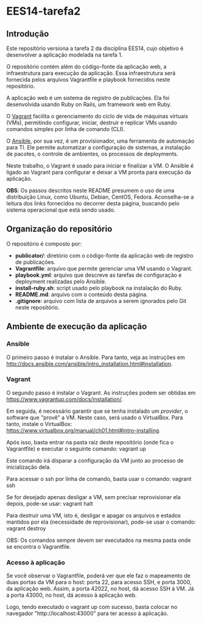 # EES14-tarefa2

## Introdução

Este repositório versiona a tarefa 2 da disciplina EES14, cujo objetivo é desenvolver a aplicação modelada na tarefa 1.

O repositório contém além do código-fonte da aplicação web, a infraestrutura para execução da aplicação. Essa infraestrutura será fornecida pelos arquivos Vagrantfile e playbook fornecidos neste repositório.

A aplicação web é um sistema de registro de publicações. Ela foi desenvolvida usando Ruby on Rails, um framework web em Ruby.

O [Vagrant](https://www.vagrantup.com/docs/) facilita o gerenciamento do ciclo de vida de máquinas virtuais (VMs), permitindo configurar, iniciar, destruir e replicar VMs usando comandos simples por linha de comando (CLI).

O [Ansible](http://docs.ansible.com/index.html), por sua vez, é um provisionador, uma ferramenta de automação para TI. Ele permite automatizar a configuração de sistemas, a instalação de pacotes, o controle de ambientes, os processos de deployments.

Neste trabalho, o Vagrant é usado para iniciar e finalizar a VM. O Ansible é ligado ao Vagrant para configurar e deixar a VM pronta para execução da aplicação.

__OBS__: Os passos descritos neste README presumem o uso de uma distribuição Linux, como Ubuntu, Debian, CentOS, Fedora. Aconselha-se a leitura dos links fornecidos no decorrer desta página, buscando pelo sistema operacional que está sendo usado.


## Organização do repositório

O repositório é composto por:

- __publicator/__: diretório com o código-fonte da aplicação web de registro de publicações.
- __Vagrantfile__: arquivo que permite gerenciar uma VM usando o Vagrant.
- __playbook.yml__: arquivo que descreve as tarefas de configuração e deployment realizadas pelo Ansible.
- __install-ruby.sh__: script usado pelo playbook na instalação do Ruby.
- __README.md__: arquivo com o conteúdo desta página.
- __.gitignore__: arquivo com lista de arquivos a serem ignorados pelo Git neste repositório.


## Ambiente de execução da aplicação

### Ansible

O primeiro passo é instalar o Ansible. Para tanto, veja as instruções em http://docs.ansible.com/ansible/intro_installation.html#installation.

### Vagrant

O segundo passo é instalar o Vagrant. As instruções podem ser obtidas em https://www.vagrantup.com/docs/installation/.

Em seguida, é necessário garantir que se tenha instalado um _provider_, o software que "provê" a VM. Neste caso, será usado o VirtualBox. Para tanto, instale o VirtualBox: https://www.virtualbox.org/manual/ch01.html#intro-installing.

Após isso, basta entrar na pasta raiz deste repositório (onde fica o Vagrantfile) e executar o seguinte comando:
 vagrant up

Este comando irá disparar a configuração da VM junto ao processo de inicialização dela.

Para acessar o ssh por linha de comando, basta usar o comando:
 vagrant ssh

Se for desejado apenas desligar a VM, sem precisar reprovisionar ela depois, pode-se usar:
 vagrant halt

Para destruir uma VM, isto é, desligar e apagar os arquivos e estados mantidos por ela (necessidade de reprovisionar), pode-se usar o comando:
 vagrant destroy

OBS: Os comandos sempre devem ser executados na mesma pasta onde se encontra o Vagrantfile.

### Acesso à aplicação

Se você observar o Vagrantfile, poderá ver que ele faz o mapeamento de duas portas da VM para o host: porta 22, para acesso SSH, e porta 3000, da aplicação web. Assim, a porta 42022, no host, dá acesso SSH à VM. Já a porta 43000, no host, dá acesso à aplicação web.

Logo, tendo executado o vagrant up com sucesso, basta colocar no navegador "http://localhost:43000" para ter acesso à aplicação.
